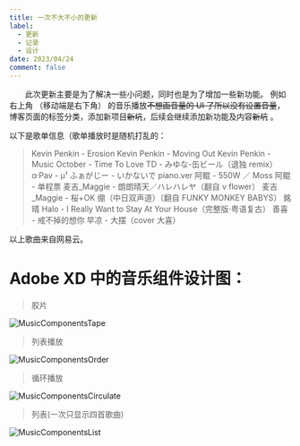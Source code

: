 ```yaml
---
title: 一次不大不小的更新
label:
  - 更新
  - 记录
  - 设计
date: 2023/04/24
comment: false
---
```


&emsp;&emsp;此次更新主要是为了解决一些小问题，同时也是为了增加一些新功能。
例如右上角 （移动端是右下角） 的音乐播放~~不想画音量的 UI 了所以没有设置音量~~，博客页面的标签分类，添加新项目~~新坑~~，后续会继续添加新功能及内容~~新坑~~ 。

以下是歌单信息（歌单播放时是随机打乱的：

> Kevin Penkin - Erosion
> Kevin Penkin - Moving Out
> Kevin Penkin - Music
> October - Time To Love
> TD - みゆな-缶ビール（退独 remix）
> α·Pav - μ¹
> ふぁがじー - いかないで piano.ver
> 阿鲲 - 550W ／ Moss
> 阿鲲 - 单程票
> 麦吉\_Maggie - 朗朗晴天／ハレハレヤ（翻自 v flower）
> 麦吉\_Maggie - 桜+OK 绷（中日双声道）（翻自 FUNKY MONKEY BABYS）
> 銘晴 Halo - I Really Want to Stay At Your House（完整版·粤语复古）
> 善喜 - 戒不掉的想你
> 早凉 - 大摆（cover 大喜）

以上歌曲来自网易云。

# Adobe XD 中的音乐组件设计图：

> 胶片

![MusicComponentsTape](../../../assets/content/MusicDisc.png)

> 列表播放

![MusicComponentsOrder](../../../assets/content/MusicComponentsOrder.png)

> 循环播放

![MusicComponentsCirculate](../../../assets/content/MusicComponentsCirculate.png)

> 列表(一次只显示四首歌曲)

![MusicComponentsList](../../../assets/content/MusicComponentsList.png)
